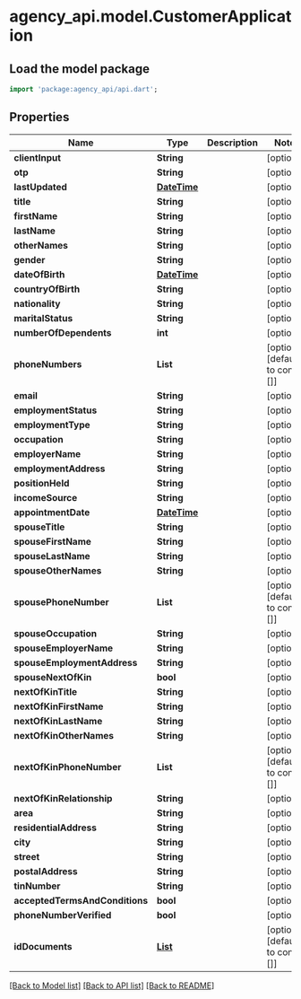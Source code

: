 # agency_api.model.CustomerApplication

## Load the model package
```dart
import 'package:agency_api/api.dart';
```

## Properties
Name | Type | Description | Notes
------------ | ------------- | ------------- | -------------
**clientInput** | **String** |  | [optional] 
**otp** | **String** |  | [optional] 
**lastUpdated** | [**DateTime**](DateTime.md) |  | [optional] 
**title** | **String** |  | [optional] 
**firstName** | **String** |  | [optional] 
**lastName** | **String** |  | [optional] 
**otherNames** | **String** |  | [optional] 
**gender** | **String** |  | [optional] 
**dateOfBirth** | [**DateTime**](DateTime.md) |  | [optional] 
**countryOfBirth** | **String** |  | [optional] 
**nationality** | **String** |  | [optional] 
**maritalStatus** | **String** |  | [optional] 
**numberOfDependents** | **int** |  | [optional] 
**phoneNumbers** | **List<String>** |  | [optional] [default to const []]
**email** | **String** |  | [optional] 
**employmentStatus** | **String** |  | [optional] 
**employmentType** | **String** |  | [optional] 
**occupation** | **String** |  | [optional] 
**employerName** | **String** |  | [optional] 
**employmentAddress** | **String** |  | [optional] 
**positionHeld** | **String** |  | [optional] 
**incomeSource** | **String** |  | [optional] 
**appointmentDate** | [**DateTime**](DateTime.md) |  | [optional] 
**spouseTitle** | **String** |  | [optional] 
**spouseFirstName** | **String** |  | [optional] 
**spouseLastName** | **String** |  | [optional] 
**spouseOtherNames** | **String** |  | [optional] 
**spousePhoneNumber** | **List<String>** |  | [optional] [default to const []]
**spouseOccupation** | **String** |  | [optional] 
**spouseEmployerName** | **String** |  | [optional] 
**spouseEmploymentAddress** | **String** |  | [optional] 
**spouseNextOfKin** | **bool** |  | [optional] 
**nextOfKinTitle** | **String** |  | [optional] 
**nextOfKinFirstName** | **String** |  | [optional] 
**nextOfKinLastName** | **String** |  | [optional] 
**nextOfKinOtherNames** | **String** |  | [optional] 
**nextOfKinPhoneNumber** | **List<String>** |  | [optional] [default to const []]
**nextOfKinRelationship** | **String** |  | [optional] 
**area** | **String** |  | [optional] 
**residentialAddress** | **String** |  | [optional] 
**city** | **String** |  | [optional] 
**street** | **String** |  | [optional] 
**postalAddress** | **String** |  | [optional] 
**tinNumber** | **String** |  | [optional] 
**acceptedTermsAndConditions** | **bool** |  | [optional] 
**phoneNumberVerified** | **bool** |  | [optional] 
**idDocuments** | [**List<CustomerApplicationDocument>**](CustomerApplicationDocument.md) |  | [optional] [default to const []]

[[Back to Model list]](../README.md#documentation-for-models) [[Back to API list]](../README.md#documentation-for-api-endpoints) [[Back to README]](../README.md)


